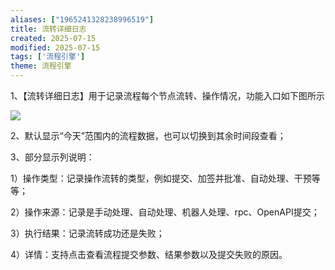 ```yaml
---
aliases: ["1965241328238996519"]
title: 流转详细日志
created: 2025-07-15
modified: 2025-07-15
tags: ['流程引擎']
theme: 流程引擎
---
```


1、【流转详细日志】用于记录流程每个节点流转、操作情况，功能入口如下图所示

![](92143441feb8835b2bb9122501d6e319.jpg)

2、默认显示“今天”范围内的流程数据，也可以切换到其余时间段查看；

3、部分显示列说明：

1）操作类型：记录操作流转的类型，例如提交、加签并批准、自动处理、干预等等；

2）操作来源：记录是手动处理、自动处理、机器人处理、rpc、OpenAPI提交；

3）执行结果：记录流转成功还是失败；

4）详情：支持点击查看流程提交参数、结果参数以及提交失败的原因。